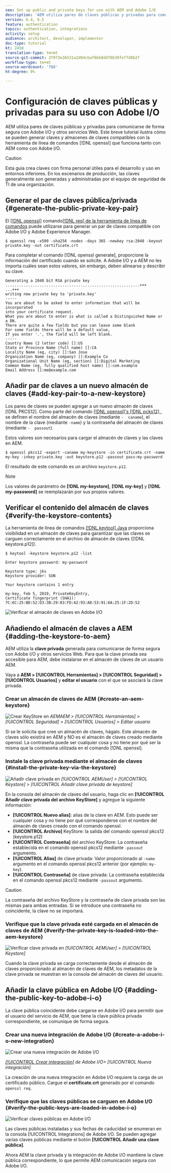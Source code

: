 ```yaml
---
seo: Set up public and private keys for use with AEM and Adobe I/O
description: 'AEM utiliza pares de claves públicas y privadas para comunicarse de forma segura con Adobe I/O y otros servicios Web. Este breve tutorial ilustra cómo se pueden generar claves y almacenes de claves compatibles con la herramienta de línea de comandos openssl que funciona tanto con AEM como con Adobe I/O. '
version: 6.4, 6.5
feature: authentication
topics: authentication, integrations
activity: setup
audience: architect, developer, implementer
doc-type: tutorial
kt: 2450
translation-type: tm+mt
source-git-commit: 3f973e36531a2d04cbaf6bb8dd70b39fef7d8b2f
workflow-type: tm+mt
source-wordcount: '768'
ht-degree: 0%

---
```



# Configuración de claves públicas y privadas para su uso con Adobe I/O

AEM utiliza pares de claves públicas y privadas para comunicarse de forma segura con Adobe I/O y otros servicios Web. Este breve tutorial ilustra cómo se pueden generar claves y almacenes de claves compatibles con la herramienta de línea de comandos [!DNL openssl] que funciona tanto con AEM como con Adobe I/O.

>[!CAUTION]
>
>Esta guía crea claves con firma personal útiles para el desarrollo y uso en entornos inferiores. En los escenarios de producción, las claves generalmente son generadas y administradas por el equipo de seguridad de TI de una organización.

## Generar el par de claves pública/privada {#generate-the-public-private-key-pair}

El [[!DNL openssl]](https://www.openssl.org/docs/man1.0.2/man1/openssl.html) comando[[!DNL req] de la herramienta de línea de comandos](https://www.openssl.org/docs/man1.0.2/man1/req.html) puede utilizarse para generar un par de claves compatible con Adobe I/O y Adobe Experience Manager.

```shell
$ openssl req -x509 -sha256 -nodes -days 365 -newkey rsa:2048 -keyout private.key -out certificate.crt
```

Para completar el comando [!DNL openssl generate], proporcione la información del certificado cuando se solicite. A Adobe I/O y a AEM no les importa cuáles sean estos valores, sin embargo, deben alinearse y describir su clave.

```
Generating a 2048 bit RSA private key
...........................................................+++
...+++
writing new private key to 'private.key'
-----
You are about to be asked to enter information that will be incorporated
into your certificate request.
What you are about to enter is what is called a Distinguished Name or a DN.
There are quite a few fields but you can leave some blank
For some fields there will be a default value,
If you enter '.', the field will be left blank.
-----
Country Name (2 letter code) []:US
State or Province Name (full name) []:CA
Locality Name (eg, city) []:San Jose
Organization Name (eg, company) []:Example Co
Organizational Unit Name (eg, section) []:Digital Marketing
Common Name (eg, fully qualified host name) []:com.example
Email Address []:me@example.com
```

## Añadir par de claves a un nuevo almacén de claves {#add-key-pair-to-a-new-keystore}

Los pares de claves se pueden agregar a un nuevo almacén de claves [!DNL PKCS12]. Como parte del comando [[!DNL openssl]'s [!DNL pcks12] ,](https://www.openssl.org/docs/man1.0.2/man1/pkcs12.html) se definen el nombre del almacén de claves (mediante `-  caname`), el nombre de la clave (mediante `-name`) y la contraseña del almacén de claves (mediante `-  passout`).

Estos valores son necesarios para cargar el almacén de claves y las claves en AEM.

```shell
$ openssl pkcs12 -export -caname my-keystore -in certificate.crt -name my-key -inkey private.key -out keystore.p12 -passout pass:my-password
```

El resultado de este comando es un archivo `keystore.p12`.

>[!NOTE]
>
>Los valores de parámetro de **[!DNL my-keystore]**, **[!DNL my-key]** y **[!DNL my-password]** se reemplazarán por sus propios valores.

## Verificar el contenido del almacén de claves {#verify-the-keystore-contents}

La herramienta de línea de comandos [[!DNL keytool] Java](https://docs.oracle.com/middleware/1213/wls/SECMG/keytool-summary-appx.htm#SECMG818) proporciona visibilidad en un almacén de claves para garantizar que las claves se carguen correctamente en el archivo de almacén de claves ([!DNL keystore.p12]).

```shell
$ keytool -keystore keystore.p12 -list

Enter keystore password: my-password

Keystore type: jks
Keystore provider: SUN

Your keystore contains 1 entry

my-key, Feb 5, 2019, PrivateKeyEntry,
Certificate fingerprint (SHA1): 7C:6C:25:BD:52:D3:3B:29:83:FD:A2:93:A8:53:91:6A:25:1F:2D:52
```

![Verificar el almacén de claves en Adobe I/O](assets/set-up-public-private-keys-for-use-with-aem-and-adobe-io/adobe-io--public-keys.png)

## Añadiendo el almacén de claves a AEM {#adding-the-keystore-to-aem}

AEM utiliza la **clave privada** generada para comunicarse de forma segura con Adobe I/O y otros servicios Web. Para que la clave privada sea accesible para AEM, debe instalarse en el almacén de claves de un usuario AEM.

Vaya a **AEM > [!UICONTROL Herramientas] > [!UICONTROL Seguridad] > [!UICONTROL Usuarios]** y **editar el usuario** con el que se asociará la clave privada.

### Crear un almacén de claves de AEM {#create-an-aem-keystore}

![Crear KeyStore en ](assets/set-up-public-private-keys-for-use-with-aem-and-adobe-io/aem--create-keystore.png)
*AEMAEM >  [!UICONTROL Herramientas] >  [!UICONTROL Seguridad] >  [!UICONTROL Usuarios] > Editar usuario*

Si se le solicita que cree un almacén de claves, hágalo. Este almacén de claves sólo existirá en AEM y NO es el almacén de claves creado mediante openssl. La contraseña puede ser cualquier cosa y no tiene por qué ser la misma que la contraseña utilizada en el comando [!DNL openssl].

### Instale la clave privada mediante el almacén de claves {#install-the-private-key-via-the-keystore}

![Añadir clave privada en ](assets/set-up-public-private-keys-for-use-with-aem-and-adobe-io/aem--add-private-key.png)
*[!UICONTROL AEMUser] >  [!UICONTROL Keystore] >  [!UICONTROL Añadir clave privada de keystore]*

En la consola del almacén de claves del usuario, haga clic en **[!UICONTROL Añadir clave privada del archivo KeyStore]** y agregue la siguiente información:

* **[!UICONTROL Nuevo alias]**: alias de la clave en AEM. Esto puede ser cualquier cosa y no tiene por qué corresponderse con el nombre del almacén de claves creado con el comando openssl.
* **[!UICONTROL Archivo]** KeyStore: la salida del comando openssl pkcs12 (keystore.p12)
* **[!UICONTROL Contraseña]** del archivo KeyStore: La contraseña establecida en el comando openssl pkcs12 mediante  `-passout` argumento.
* **[!UICONTROL Alias]** de clave privada: Valor proporcionado al  `-name` argumento en el comando openssl pkcs12 anterior (por ejemplo:  `my-key`).
* **[!UICONTROL Contraseña]** de clave privada: La contraseña establecida en el comando openssl pkcs12 mediante  `-passout` argumento.

>[!CAUTION]
>
>La contraseña del archivo KeyStore y la contraseña de clave privada son las mismas para ambas entradas. Si se introduce una contraseña no coincidente, la clave no se importará.

### Verifique que la clave privada esté cargada en el almacén de claves de AEM {#verify-the-private-key-is-loaded-into-the-aem-keystore}

![Verificar clave privada en ](assets/set-up-public-private-keys-for-use-with-aem-and-adobe-io/aem--keystore.png)
*[!UICONTROL AEMUser] >  [!UICONTROL Keystore]*

Cuando la clave privada se carga correctamente desde el almacén de claves proporcionado al almacén de claves de AEM, los metadatos de la clave privada se muestran en la consola del almacén de claves del usuario.

## Añadir la clave pública en Adobe I/O {#adding-the-public-key-to-adobe-i-o}

La clave pública coincidente debe cargarse en Adobe I/O para permitir que el usuario del servicio de AEM, que tiene la clave pública privada correspondiente, se comunique de forma segura.

### Crear una nueva integración de Adobe I/O {#create-a-adobe-i-o-new-integration}

![Crear una nueva integración de Adobe I/O](assets/set-up-public-private-keys-for-use-with-aem-and-adobe-io/adobe-io--create-new-integration.png)

*[[!UICONTROL Crear integración]](https://console.adobe.io/)  de Adobe I/O>  [!UICONTROL Nueva integración]*

La creación de una nueva integración en Adobe I/O requiere la carga de un certificado público. Cargue el **certificate.crt** generado por el comando `openssl req`.

### Verifique que las claves públicas se carguen en Adobe I/O {#verify-the-public-keys-are-loaded-in-adobe-i-o}

![Verificar claves públicas en Adobe I/O](assets/set-up-public-private-keys-for-use-with-aem-and-adobe-io/adobe-io--public-keys.png)

Las claves públicas instaladas y sus fechas de caducidad se enumeran en la consola [!UICONTROL Integrations] de Adobe I/O. Se pueden agregar varias claves públicas mediante el botón **[!UICONTROL Añadir una clave pública]**.

Ahora AEM la clave privada y la integración de Adobe I/O mantiene la clave pública correspondiente, lo que permite AEM comunicación segura con Adobe I/O.

